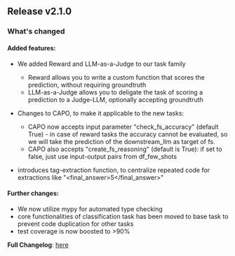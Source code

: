 ## Release v2.1.0
### What's changed

#### Added features:
* We added Reward and LLM-as-a-Judge to our task family
    * Reward allows you to write a custom function that scores the prediction, without requiring groundtruth
    * LLM-as-a-Judge allows you to deligate the task of scoring a prediction to a Judge-LLM, optionally accepting groundtruth

* Changes to CAPO, to make it applicable to the new tasks:
    * CAPO now accepts input parameter "check_fs_accuracy" (default True) - in case of reward tasks the accuracy cannot be evaluated, so we will take the prediction of the downstream_llm as target of fs.
    * CAPO also accepts "create_fs_reasoning" (default is True): if set to false, just use input-output pairs from df_few_shots

* introduces tag-extraction function, to centralize repeated code for extractions like "<final_answer>5</final_answer>"

#### Further changes:
* We now utilize mypy for automated type checking
* core functionalities of classification task has been moved to base task to prevent code duplication for other tasks
* test coverage is now boosted to >90%

**Full Changelog**: [here](https://github.com/finitearth/promptolution/compare/2.0.1...v2.1.0)
